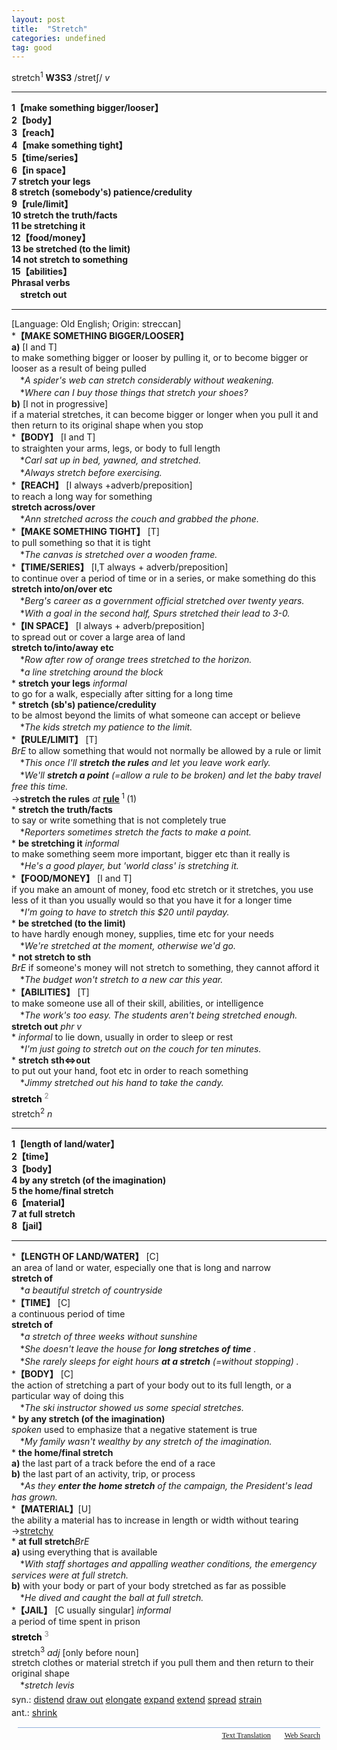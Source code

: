 ```yaml
---
layout: post
title:  "Stretch"
categories: undefined
tag: good
---
```

<DIV style="MARGIN: 0px 0px 5px">stretch<SUP>1</SUP> <B>W3S3</B> /stretʃ/ <I>v</I>
<HR>
<B>1【make something bigger/looser】</B><BR><B>2【body】</B><BR><B>3【reach】</B><BR><B>4【make something tight】</B><BR><B>5【time/series】</B><BR><B>6【in space】</B><BR><B>7 stretch your legs</B><BR><B>8 stretch (somebody's) patience/credulity</B><BR><B>9【rule/limit】</B><BR><B>10 stretch the truth/facts</B><BR><B>11 be stretching it</B><BR><B>12【food/money】</B><BR><B>13 be stretched (to the limit)</B><BR><B>14 not stretch to something</B><BR><B>15【abilities】</B><BR><B>Phrasal verbs</B><BR>　<B>stretch out</B>
<HR>
[Language: Old English; Origin: streccan]<BR>*<B>【MAKE SOMETHING BIGGER/LOOSER】</B><BR><B>a)</B> [I and T] <BR>to make something bigger or looser by pulling it, or to become bigger or looser as a result of being pulled<BR>　*<I>A spider's web can stretch considerably without weakening.</I><BR>　*<I>Where can I buy those things that stretch your shoes?</I><BR><B>b)</B> [I not in progressive] <BR>if a material stretches, it can become bigger or longer when you pull it and then return to its original shape when you stop<BR>*<B>【BODY】</B> [I and T]<BR>to straighten your arms, legs, or body to full length<BR>　*<I>Carl sat up in bed, yawned, and stretched.</I><BR>　*<I>Always stretch before exercising.</I><BR>*<B>【REACH】</B> [I always +adverb/preposition]<BR>to reach a long way for something<BR><B>stretch across/over</B><BR>　*<I>Ann stretched across the couch and grabbed the phone.</I><BR>*<B>【MAKE SOMETHING TIGHT】</B> [T]<BR>to pull something so that it is tight<BR>　*<I>The canvas is stretched over a wooden frame.</I><BR>*<B>【TIME/SERIES】</B> [I,T always + adverb/preposition]<BR>to continue over a period of time or in a series, or make something do this<BR><B>stretch into/on/over etc</B><BR>　*<I>Berg's career as a government official stretched over twenty years.</I><BR>　*<I>With a goal in the second half, Spurs stretched their lead to 3-0.</I><BR>*<B>【IN SPACE】</B> [I always + adverb/preposition]<BR>to spread out or cover a large area of land<BR><B>stretch to/into/away etc</B><BR>　*<I>Row after row of orange trees stretched to the horizon.</I><BR>　*<I>a line stretching around the block</I><BR>* <B>stretch your legs</B> <I>informal</I> <BR>to go for a walk, especially after sitting for a long time<BR>* <B>stretch (sb's) patience/credulity</B><BR>to be almost beyond the limits of what someone can accept or believe<BR>　*<I>The kids stretch my patience to the limit.</I><BR>*<B>【RULE/LIMIT】</B> [T]<BR><I>BrE</I> to allow something that would not normally be allowed by a rule or limit<BR>　*<I>This once I'll <B>stretch the rules</B> and let you leave work early.</I><BR>　*<I>We'll <B>stretch a point</B> (=allow a rule to be broken) and let the baby travel free this time.</I><BR>→<B>stretch the rules</B> <I>at</I> <B><A href="{{ site.baseurl }}/rule"><U>rule</U></A> </B><SUP>1 </SUP>(1)<BR>* <B>stretch the truth/facts</B><BR>to say or write something that is not completely true<BR>　*<I>Reporters sometimes stretch the facts to make a point.</I><BR>* <B>be stretching it</B> <I>informal</I> <BR>to make something seem more important, bigger etc than it really is<BR>　*<I>He's a good player, but 'world class' is stretching it.</I><BR>*<B>【FOOD/MONEY】</B> [I and T]<BR>if you make an amount of money, food etc stretch or it stretches, you use less of it than you usually would so that you have it for a longer time<BR>　*<I>I'm going to have to stretch this $20 until payday.</I><BR>* <B>be stretched (to the limit)</B><BR>to have hardly enough money, supplies, time etc for your needs<BR>　*<I>We're stretched at the moment, otherwise we'd go.</I><BR>* <B>not stretch to sth</B><BR><I>BrE</I> if someone's money will not stretch to something, they cannot afford it<BR>　*<I>The budget won't stretch to a new car this year.</I><BR>*<B>【ABILITIES】</B> [T]<BR>to make someone use all of their skill, abilities, or intelligence<BR>　*<I>The work's too easy. The students aren't being stretched enough.</I><BR><B>stretch out</B> <I>phr v</I><BR>* <I>informal</I> to lie down, usually in order to sleep or rest<BR>　*<I>I'm just going to stretch out on the couch for ten minutes.</I><BR>* <B>stretch sth⇔out</B><BR>to put out your hand, foot etc in order to reach something<BR>　*<I>Jimmy stretched out his hand to take the candy.</I></DIV>
<DIV style="COLOR: #808080; MARGIN: 0px 0px 5px; LINE-HEIGHT: normal"><SPAN style="FONT-SIZE: 10.5pt; COLOR: #000000; LINE-HEIGHT: normal"><B>stretch</B></SPAN> <SUP style="FONT-SIZE: 83%; LINE-HEIGHT: normal">2</SUP> </DIV>
<DIV style="MARGIN: 0px 0px 5px">stretch<SUP>2</SUP> <I>n</I>
<HR>
<B>1【length of land/water】</B><BR><B>2【time】</B><BR><B>3【body】</B><BR><B>4 by any stretch (of the imagination)</B><BR><B>5 the home/final stretch</B><BR><B>6【material】</B><BR><B>7 at full stretch</B><BR><B>8【jail】</B>
<HR>
*<B>【LENGTH OF LAND/WATER】</B> [C] <BR>an area of land or water, especially one that is long and narrow<BR><B>stretch of</B><BR>　*<I>a beautiful stretch of countryside</I><BR>*<B>【TIME】</B> [C] <BR>a continuous period of time<BR><B>stretch of</B><BR>　*<I>a stretch of three weeks without sunshine</I><BR>　*<I>She doesn't leave the house for <B>long stretches of time</B> .</I><BR>　*<I>She rarely sleeps for eight hours <B>at a stretch</B> (=without stopping) .</I><BR>*<B>【BODY】</B> [C] <BR>the action of stretching a part of your body out to its full length, or a particular way of doing this<BR>　*<I>The ski instructor showed us some special stretches.</I><BR>* <B>by any stretch (of the imagination)</B><BR><I>spoken</I> used to emphasize that a negative statement is true<BR>　*<I>My family wasn't wealthy by any stretch of the imagination.</I><BR>* <B>the home/final stretch</B><BR><B>a)</B> the last part of a track before the end of a race<BR><B>b)</B> the last part of an activity, trip, or process<BR>　*<I>As they <B>enter the home stretch</B> of the campaign, the President's lead has grown.</I><BR>*<B>【MATERIAL】</B>[U]<BR>the ability a material has to increase in length or width without tearing<BR>→<A href="{{ site.baseurl }}/stretchy"><U>stretchy</U></A><BR>* <B>at full stretch</B><I>BrE</I><BR><B>a)</B> using everything that is available<BR>　*<I>With staff shortages and appalling weather conditions, the emergency services were at full stretch.</I><BR><B>b)</B> with your body or part of your body stretched as far as possible<BR>　*<I>He dived and caught the ball at full stretch.</I><BR>*<B>【JAIL】</B> [C usually singular] <I>informal</I><BR>a period of time spent in prison</DIV>
<DIV style="COLOR: #808080; MARGIN: 0px 0px 5px; LINE-HEIGHT: normal"><SPAN style="FONT-SIZE: 10.5pt; COLOR: #000000; LINE-HEIGHT: normal"><B>stretch</B></SPAN> <SUP style="FONT-SIZE: 83%; LINE-HEIGHT: normal">3</SUP> </DIV>
<DIV style="MARGIN: 0px 0px 5px">stretch<SUP>3</SUP> <I>adj</I> [only before noun] <BR>stretch clothes or material stretch if you pull them and then return to their original shape<BR>　*<I>stretch levis</I></DIV>
<DIV style="MARGIN: 0px 0px 5px">
<DIV style="MARGIN: 4px 0px">syn.: <A href="{{ site.baseurl }}/distend"><U>distend</U></A> <A href="{{ site.baseurl }}/draw%20out"><U>draw out</U></A> <A href="{{ site.baseurl }}/elongate"><U>elongate</U></A> <A href="{{ site.baseurl }}/expand"><U>expand</U></A> <A href="{{ site.baseurl }}/extend"><U>extend</U></A> <A href="{{ site.baseurl }}/spread"><U>spread</U></A> <A href="{{ site.baseurl }}/strain"><U>strain</U></A></DIV>
<DIV style="MARGIN: 4px 0px">ant.: <A href="{{ site.baseurl }}/shrink"><U>shrink</U></A></DIV></DIV>
<DIV style="FONT-SIZE: 9pt; FONT-FAMILY: 'Verdana'; PADDING-BOTTOM: 10px; PADDING-TOP: 10px; PADDING-LEFT: 10px; LINE-HEIGHT: normal; PADDING-RIGHT: 10px">
<DIV id=dict_waitsearch style="MARGIN-BOTTOM: 5px; BORDER-BOTTOM: #92b0dd 1px solid" lingoes_pendfind="0" lingoes_pend="0" lingoes_find="2"></DIV>
<DIV dir=ltr align=right><IMG border=0 src="file:///C:/Users/m.wang/AppData/Local/Lingoes/Translator/2.9.2-us_20180827155241/app_data/icon/trans8.png" width=16 align=absMiddle height=16> <A href="app://texttranslation/"><U>Text Translation</U></A>  <IMG border=0 src="file:///C:/Users/m.wang/AppData/Local/Lingoes/Translator/2.9.2-us_20180827155241/app_data/icon/websearch8.png" width=16 align=absMiddle height=16> <A href="app://websearch/"><U>Web Search</U></A></DIV></DIV></BODY>
</html>

